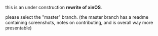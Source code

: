 this is an under construction **rewrite of xinOS**.

please select the "master" branch. (the master branch has a readme containing screenshots, notes on contributing, and is overall way more presentable)
